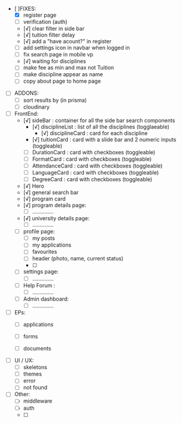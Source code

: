 - [ ]FIXES:
  - [x] register page 
  - [ ] verification (auth) 
  - [√] clear filter in side bar 
  - [√] tuition filter delay 
  - [√] add a "have acount?" in register
  - [ ] add settings icon in navbar when logged in
  - [ ] fix search page in mobile vp
  - [√] waiting for disciplines 
  - [ ] make fee as min and max not Tuition
  - [ ] make discipline appear as name
  - [ ] copy about page to home page 

- [ ] ADDONS: 
  - [ ] sort results by (in prisma)
  - [ ] cloudinary 

- [ ] FrontEnd:   
  - [√] sideBar : container for all the side bar search components
    - [√] disciplineList : list of all the disciplines (togglaeable)
      - [√] disciplineCard : card for each discipline
    - [√] tuitionCard : card with a slide bar and 2 numeric inputs (toggleable)
    - [ ] DurationCard : card with checkboxes (toggleable)
    - [ ] FormatCard : card with checkboxes (toggleable)
    - [ ] AttendanceCard : card with checkboxes (toggleable)
    - [ ] LanguageCard : card with checkboxes (toggleable)
    - [ ] DegreeCard : card with checkboxes (toggleable)
  - [√] Hero 
  - [√] general search bar
  - [√] program card 
  - [√] program details page: 
    - [ ] .............. 
  - [√] university details page: 
    - [ ] ..............
  - [ ] profile page: 
    - [ ] my posts
    - [ ] my applications 
    - [ ] favourites 
    - [ ] header (photo, name, current status)
    - [ ] 
  - [ ] settings page:
    - [ ] ..............
  - [ ] Help Forum :
    - [ ] ..............
  - [ ] Admin dashboard: 
    - [ ] ..............
  
- [ ] EPs: 
  - [ ] applications
  - [ ] forms 
  - [ ] documents


- [ ] UI / UX:
  - [ ] skeletons 
  - [ ] themes
  - [ ] error 
  - [ ] not found 
  
- [ ] Other: 
  - [ ] middleware 
  - [ ] auth
  - [ ] 


